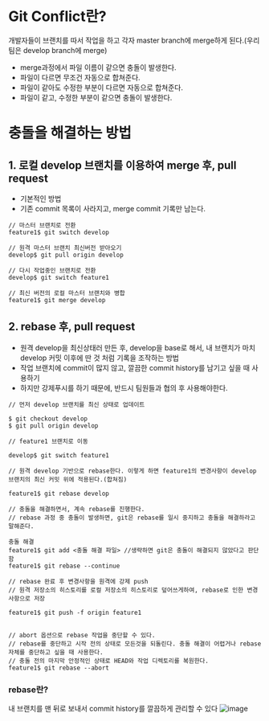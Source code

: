 # Git Conflict란?
개발자들이 브랜치를 따서 작업을 하고 각자 master branch에 merge하게 된다.(우리팀은 develop branch에 merge)

- merge과정에서 파일 이름이 같으면 충돌이 발생한다.
- 파일이 다르면 무조건 자동으로 합쳐준다.
- 파일이 같아도 수정한 부분이 다르면 자동으로 합쳐준다.
- 파일이 같고, 수정한 부분이 같으면 충돌이 발생한다.

# 충돌을 해결하는 방법
## 1. 로컬 develop 브랜치를 이용하여 merge 후, pull request
- 기본적인 방법
- 기존 commit 목록이 사라지고, merge commit 기록만 남는다.
  
```
// 마스터 브랜치로 전환
feature1$ git switch develop

// 원격 마스터 브랜치 최신버전 받아오기
develop$ git pull origin develop

// 다시 작업중인 브랜치로 전환
develop$ git switch feature1

// 최신 버전의 로컬 마스터 브랜치와 병합
feature1$ git merge develop

```


## 2. rebase 후, pull request
- 원격 develop을 최신상태러 만든 후, develop을 base로 해서, 내 브랜치가 마치 develop 커밋 이후에 딴 것 처럼 기록을 조작하는 방법
- 작업 브랜치에 commit이 많지 않고, 깔끔한 commit history를 남기고 싶을 때 사용하기
- 하지만 강제푸시를 하기 때문에, 반드시 팀원들과 협의 후 사용해야한다.
  
```
// 먼저 develop 브랜치를 최신 상태로 업데이트

$ git checkout develop
$ git pull origin develop

// feature1 브랜치로 이동

develop$ git switch feature1

// 원격 develop 기반으로 rebase한다. 이렇게 하면 feature1의 변경사항이 develop 브랜치의 최신 커밋 위에 적용된다.(합쳐짐)

feature1$ git rebase develop

// 충돌을 해결하면서, 계속 rebase를 진행한다.
// rebase 과정 중 충돌이 발생하면, git은 rebase를 일시 중지하고 충돌을 해결하라고 말해준다.

충돌 해결
feature1$ git add <충돌 해결 파일> //생략하면 git은 충돌이 해결되지 않았다고 판단함
feature1$ git rebase --continue

// rebase 완료 후 변경사항을 원격에 강제 push
// 원격 저장소의 히스토리를 로컬 저장소의 히스토리로 덮어쓰게하여, rebase로 인한 변경사항으로 저장

feature1$ git push -f origin feature1


// abort 옵션으로 rebase 작업을 중단할 수 있다.
// rebase를 중단하고 시작 전의 상태로 모든것을 되돌린다. 충돌 해결이 어렵거나 rebase 자체를 중단하고 싶을 때 사용한다.
// 충돌 전의 마지막 안정적인 상태로 HEAD와 작업 디렉토리를 복원한다.
feature1$ git rebase --abort

```

### rebase란?
내 브랜치를 맨 뒤로 보내서 commit history를 깔끔하게 관리할 수 있다
![image](https://github.com/soyeong125/TIL/assets/57309311/519e9ec3-1c64-4464-9c79-211e7c337333)

